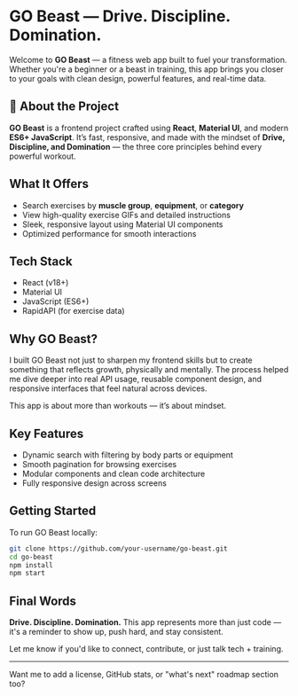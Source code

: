 # GO Beast — Drive. Discipline. Domination.

Welcome to **GO Beast** — a fitness web app built to fuel your transformation. Whether you're a beginner or a beast in training, this app brings you closer to your goals with clean design, powerful features, and real-time data.

## 💪 About the Project

**GO Beast** is a frontend project crafted using **React**, **Material UI**, and modern **ES6+ JavaScript**. It’s fast, responsive, and made with the mindset of **Drive, Discipline, and Domination** — the three core principles behind every powerful workout.

## What It Offers

* Search exercises by **muscle group**, **equipment**, or **category**
* View high-quality exercise GIFs and detailed instructions
* Sleek, responsive layout using Material UI components
* Optimized performance for smooth interactions

## Tech Stack

* React (v18+)
* Material UI
* JavaScript (ES6+)
* RapidAPI (for exercise data)

## Why GO Beast?

I built GO Beast not just to sharpen my frontend skills but to create something that reflects growth, physically and mentally. The process helped me dive deeper into real API usage, reusable component design, and responsive interfaces that feel natural across devices.

This app is about more than workouts — it’s about mindset.

## Key Features

* Dynamic search with filtering by body parts or equipment
* Smooth pagination for browsing exercises
* Modular components and clean code architecture
* Fully responsive design across screens

## Getting Started

To run GO Beast locally:

```bash
git clone https://github.com/your-username/go-beast.git
cd go-beast
npm install
npm start
```

## Final Words

**Drive. Discipline. Domination.**
This app represents more than just code — it's a reminder to show up, push hard, and stay consistent.

Let me know if you'd like to connect, contribute, or just talk tech + training.

---

Want me to add a license, GitHub stats, or "what's next" roadmap section too?
